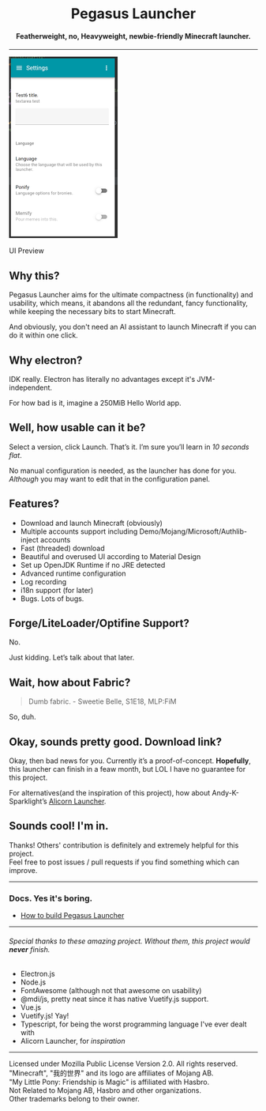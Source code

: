 # <center>Pegasus Launcher</center>
#### <center>Featherweight, no, Heavyweight, newbie-friendly Minecraft launcher.</center>
***

![UI Preview](./doc/img.png "UI Preview")

UI Preview

## Why this?
Pegasus Launcher aims for the ultimate compactness (in functionality) and usability, which means, it abandons all the redundant, fancy functionality, while keeping the necessary bits to start Minecraft.

And obviously, you don't need an AI assistant to launch Minecraft if you can do it within one click.

## Why electron?
IDK really. Electron has literally no advantages except it's JVM-independent.

For how bad is it, imagine a 250MiB Hello World app.

## Well, how usable can it be?
Select a version, click Launch. That’s it. I’m sure you’ll learn in *10 seconds flat*.

No manual configuration is needed, as the launcher has done for you. *Although* you may want to edit that in the configuration panel.

## Features?
- Download and launch Minecraft (obviously)
- Multiple accounts support including Demo/Mojang/Microsoft/Authlib-inject accounts
- Fast (threaded) download
- Beautiful and overused UI according to Material Design
- Set up OpenJDK Runtime if no JRE detected
- Advanced runtime configuration
- Log recording
- i18n support (for later)
- Bugs. Lots of bugs.

## Forge/LiteLoader/Optifine Support?
No.

Just kidding. Let’s talk about that later.

## Wait, how about Fabric?

> Dumb fabric. - Sweetie Belle, S1E18, MLP:FiM

So, duh.

## Okay, sounds pretty good. Download link?
Okay, then bad news for you. Currently it’s a proof-of-concept. **Hopefully**, this launcher can finish in a feaw month, but LOL I have no guarantee for this project.

For alternatives(and the inspiration of this project), how about Andy-K-Sparklight’s [Alicorn Launcher](https://github.com/Andy-K-Sparklight/Alicorn).

## Sounds cool! I'm in.
Thanks! Others' contribution is definitely and extremely helpful for this project.  
Feel free to post issues / pull requests if you find something which can improve.

***

### Docs. Yes it's boring.
- [How to build Pegasus Launcher](doc/build.md)

***

###### *Special thanks to these amazing project. Without them, this project would **never** finish.*
- Electron.js
- Node.js
- FontAwesome (although not that awesome on usability)
- @mdi/js, pretty neat since it has native Vuetify.js support.
- Vue.js
- Vuetify.js! Yay!
- Typescript, for being the worst programming language I've ever dealt with
- Alicorn Launcher, for *inspiration*

***
Licensed under Mozilla Public License Version 2.0. All rights reserved.  
"Minecraft", "我的世界" and its logo are affiliates of Mojang AB.  
"My Little Pony: Friendship is Magic" is affiliated with Hasbro.  
Not Related to Mojang AB, Hasbro and other organizations.  
Other trademarks belong to their owner.
